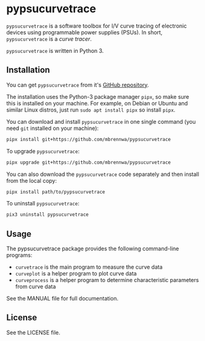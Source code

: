 # pypsucurvetrace
`pypsucurvetrace` is a software toolbox for I/V curve tracing of electronic devices using programmable power supplies (PSUs). In short, `pypsucurvetrace` is a *curve tracer*.

`pypsucurvetrace` is written in Python 3.

## Installation
You can get `pypsucurvetrace` from it's [GitHub repository](https://github.com/mbrennwa/pypsucurvetrace).

The installation uses the Python-3 package manager `pipx`, so make sure this is installed on your machine. For example, on Debian or Ubuntu and similar Linux distros, just run `sudo apt install pipx` so install `pipx`.

You can download and install `pypsucurvetrace` in one single command (you need `git` installed on your machine):
```bash
pipx install git+https://github.com/mbrennwa/pypsucurvetrace
```

To upgrade `pypsucurvetrace`:
```bash
pipx upgrade git+https://github.com/mbrennwa/pypsucurvetrace
```

You can also download the `pypsucurvetrace` code separately and then install from the local copy:
```bash
pipx install path/to/pypsucurvetrace
```

To uninstall `pypsucurvetrace`:
```bash
pix3 uninstall pypsucurvetrace
```

## Usage
The pypsucurvetrace package provides the following command-line programs:
* `curvetrace` is the main program to measure the curve data
* `curveplot` is a helper program to plot curve data
* `curveprocess` is a helper program to determine characteristic parameters from curve data

See the MANUAL file for full documentation.

## License
See the LICENSE file.

